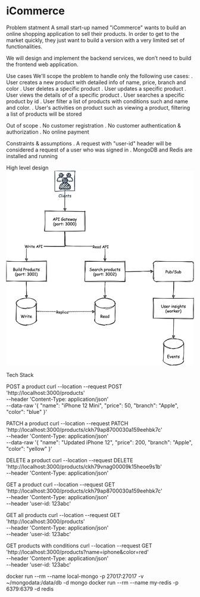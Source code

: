 # iCommerce

Problem statment
A small start-up named "iCommerce" wants to build an online shopping application to sell their products. In order to get to the market quickly, they just want to build a version with a very limited set of functionalities.

We will design and implement the ​backend services, we don’t need to build the frontend web application​.

Use cases
We'll scope the problem to handle only the following use cases:
. User creates a new product with detailed info of name, price, branch and color
. User deletes a specific product
. User updates a specific product
. User views the details of of a specific product
. User searches a specific product by id
. User filter a list of products with conditions such and name and color.
. User's activities on product such as viewing a product, filtering a list of products will be stored

Out of scope
. No customer registration
. No customer authentication & authorization
. No online payment

Constraints & assumptions
. A request with "user-id" header will be considered a request of a user who was signed in
. MongoDB and Redis are installed and running

High level design
![alt text](https://github.com/mnbao1975/iCommerce/blob/main/images/NAB-solution-architecture.png?raw=true)

Tech Stack

POST a product
curl --location --request POST 'http://localhost:3000/products' \
--header 'Content-Type: application/json' \
--data-raw '{
"name": "iPhone 12 Mini",
"price": 50,
"branch": "Apple",
"color": "blue"
}'

PATCH a product
curl --location --request PATCH 'http://localhost:3000/products/ckh79ap8700030a159eehbk7c' \
--header 'Content-Type: application/json' \
--data-raw '{
"name": "Updated iPhone 12",
"price": 200,
"branch": "Apple",
"color": "yellow"
}'

DELETE a product
curl --location --request DELETE 'http://localhost:3000/products/ckh79vnag00009k15heoe9s1b' \
--header 'Content-Type: application/json'

GET a product
curl --location --request GET 'http://localhost:3000/products/ckh79ap8700030a159eehbk7c' \
--header 'Content-Type: application/json' \
--header 'user-id: 123abc'

GET all products
curl --location --request GET 'http://localhost:3000/products' \
--header 'Content-Type: application/json' \
--header 'user-id: 123abc'

GET products with conditions
curl --location --request GET 'http://localhost:3000/products?name=iphone&color=red' \
--header 'Content-Type: application/json' \
--header 'user-id: 123abc'

docker run --rm --name local-mongo -p 27017:27017 -v ~/mongodata:/data/db -d mongo
docker run --rm --name my-redis -p 6379:6379 -d redis
